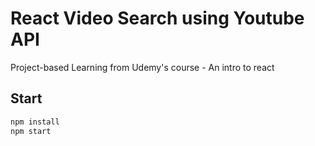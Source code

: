 # React Video Search using Youtube API

Project-based Learning from Udemy's course - An intro to react

## Start

```sh
npm install
npm start
